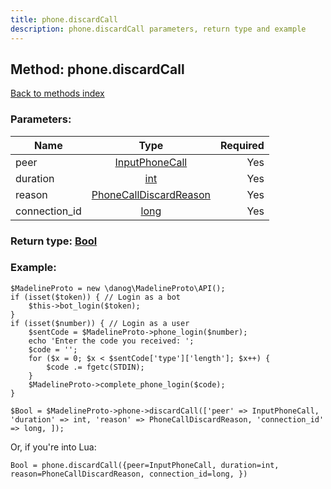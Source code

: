 ```yaml
---
title: phone.discardCall
description: phone.discardCall parameters, return type and example
---
```

## Method: phone.discardCall  
[Back to methods index](index.md)


### Parameters:

| Name     |    Type       | Required |
|----------|:-------------:|---------:|
|peer|[InputPhoneCall](../types/InputPhoneCall.md) | Yes|
|duration|[int](../types/int.md) | Yes|
|reason|[PhoneCallDiscardReason](../types/PhoneCallDiscardReason.md) | Yes|
|connection\_id|[long](../types/long.md) | Yes|


### Return type: [Bool](../types/Bool.md)

### Example:


```
$MadelineProto = new \danog\MadelineProto\API();
if (isset($token)) { // Login as a bot
    $this->bot_login($token);
}
if (isset($number)) { // Login as a user
    $sentCode = $MadelineProto->phone_login($number);
    echo 'Enter the code you received: ';
    $code = '';
    for ($x = 0; $x < $sentCode['type']['length']; $x++) {
        $code .= fgetc(STDIN);
    }
    $MadelineProto->complete_phone_login($code);
}

$Bool = $MadelineProto->phone->discardCall(['peer' => InputPhoneCall, 'duration' => int, 'reason' => PhoneCallDiscardReason, 'connection_id' => long, ]);
```

Or, if you're into Lua:

```
Bool = phone.discardCall({peer=InputPhoneCall, duration=int, reason=PhoneCallDiscardReason, connection_id=long, })
```

